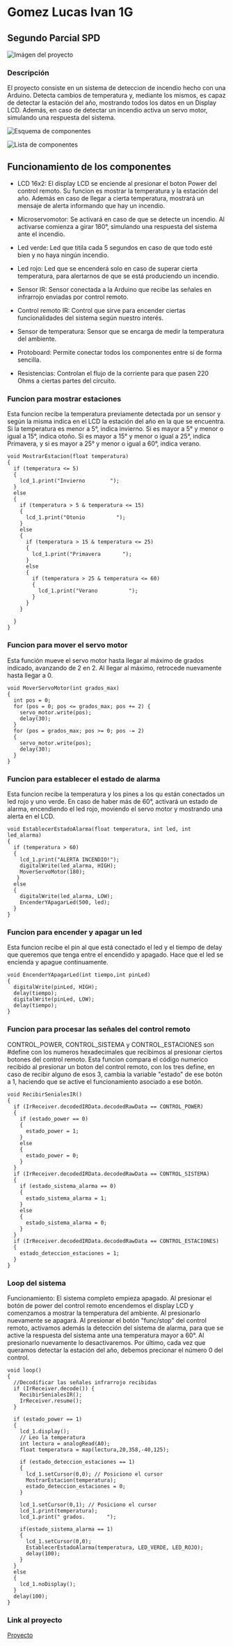 # Gomez Lucas Ivan 1G

## Segundo Parcial SPD

![Imágen del proyecto](/img/SistemaDeIncendios.jpg)


### Descripción
El proyecto consiste en un sistema de deteccion de incendio hecho con una Arduino.
Detecta cambios de temperatura y, mediante los mismos, es capaz de detectar la estación del año,
mostrando todos los datos en un Display LCD. Además, en caso de detectar un incendio activa un
servo motor, simulando una respuesta del sistema.

![Esquema de componentes](/img/EsquemaComponentes.jpg)

![Lista de componentes](/img/ListaComponentes.jpg)
## Funcionamiento de los componentes
- LCD 16x2: El display LCD se enciende al presionar el boton Power del control remoto.
Su funcion es mostrar la temperatura y la estación del año. Además en caso de llegar a cierta
temperatura, mostrará un mensaje de alerta informando que hay un incendio.

- Microservomotor: Se activará en caso de que se detecte un incendio. Al activarse comienza 
a girar 180°, simulando una respuesta del sistema ante el incendio.

- Led verde: Led que titila cada 5 segundos en caso de que todo esté bien y no
haya ningún incendio.

- Led rojo: Led que se encenderá solo en caso de superar cierta temperatura, para alertarnos de que
se está produciendo un incendio.

- Sensor IR: Sensor conectada a la Arduino que recibe las señales en infrarrojo enviadas por
control remoto.

- Control remoto IR: Control que sirve para encender ciertas funcionalidades del sistema
según nuestro interés.

- Sensor de temperatura: Sensor que se encarga de medir la temperatura del ambiente.

- Protoboard: Permite conectar todos los componentes entre sí de forma sencilla.

- Resistencias: Controlan el flujo de la corriente para que pasen 220 Ohms a ciertas partes
del circuito.


### Funcion para mostrar estaciones
Esta funcion recibe la temperatura previamente detectada por un sensor y según la misma
indica en el LCD la estación del año en la que se encuentra. Si la temperatura es menor
a 5°, indica invierno. Si es mayor a 5° y menor o igual a 15°, indica otoño. Si es mayor a
15° y menor o igual a 25°, indica Primavera, y si es mayor a 25° y menor o igual a 60°, indica verano. 
~~~
void MostrarEstacion(float temperatura)
{
  if (temperatura <= 5)
  {
    lcd_1.print("Invierno        ");
  }
  else
  {
    if (temperatura > 5 & temperatura <= 15)
    {
      lcd_1.print("Otonio          ");
    }
    else
    {
      if (temperatura > 15 & temperatura <= 25)
      {
        lcd_1.print("Primavera       ");
      }
      else
      {
        if (temperatura > 25 & temperatura <= 60)
        {
          lcd_1.print("Verano          ");
        }
      }
    }
    
  }
}
~~~

### Funcion para mover el servo motor
Esta función mueve el servo motor hasta llegar al máximo de grados indicado,
avanzando de 2 en 2. Al llegar al máximo, retrocede nuevamente hasta llegar a 0.
~~~
void MoverServoMotor(int grados_max)
{
  int pos = 0;
  for (pos = 0; pos <= grados_max; pos += 2) {
    servo_motor.write(pos);
    delay(30); 
  }
  for (pos = grados_max; pos >= 0; pos -= 2) 
  {
    servo_motor.write(pos);
    delay(30);
  }
}
~~~

### Funcion para establecer el estado de alarma
Esta funcion recibe la temperatura y los pines a los qu están conectados un led rojo y
uno verde. En caso de haber más de 60°, activará un estado de alarma, encendiendo el led rojo, 
moviendo el servo motor y mostrando una alerta en el LCD.
~~~
void EstablecerEstadoAlarma(float temperatura, int led, int led_alarma)
{
  if (temperatura > 60)
  {
    lcd_1.print("ALERTA INCENDIO!");
    digitalWrite(led_alarma, HIGH);
    MoverServoMotor(180);
   }
  else
  {
    digitalWrite(led_alarma, LOW);
    EncenderYApagarLed(500, led);
  }
}
~~~

### Funcion para encender y apagar un led
Esta funcion recibe el pin al que está conectado el led y el tiempo de delay que
queremos que tenga entre el encendido y apagado. Hace que el led se encienda y apague
continuamente.
~~~
void EncenderYApagarLed(int tiempo,int pinLed)
{
  digitalWrite(pinLed, HIGH);
  delay(tiempo); 
  digitalWrite(pinLed, LOW);
  delay(tiempo); 
}
~~~

### Funcion para procesar las señales del control remoto
CONTROL_POWER, CONTROL_SISTEMA y CONTROL_ESTACIONES son #define con los numeros hexadecimales
que recibimos al presionar ciertos botones del control remoto.
Esta funcion compara el código numerico recibido al presionar un boton del control remoto,
con los tres define, en caso de recibir alguno de esos 3, cambia la variable "estado" de ese
botón a 1, haciendo que se active el funcionamiento asociado a ese botón.
~~~
void RecibirSenialesIR()
{
  if (IrReceiver.decodedIRData.decodedRawData == CONTROL_POWER)
  {
    if (estado_power == 0)
    {
      estado_power = 1;
    }
    else
    {
      estado_power = 0;
    }
  }
  if (IrReceiver.decodedIRData.decodedRawData == CONTROL_SISTEMA)
  {
    if (estado_sistema_alarma == 0)
    {
      estado_sistema_alarma = 1;
    }
    else
    {
      estado_sistema_alarma = 0;
    }
  }
  if (IrReceiver.decodedIRData.decodedRawData == CONTROL_ESTACIONES)
  {
    estado_deteccion_estaciones = 1; 
  }
}
~~~

### Loop del sistema
Funcionamiento: 
El sistema completo empieza apagado. Al presionar el botón de power del control
remoto encendemos el display LCD y comenzamos a mostrar la temperatura del ambiente. Al
presionarlo nuevamente se apagará.
Al presionar el botón "func/stop" del control remoto, activamos además la detección del
sistema de alarma, para que se active la respuesta del sistema ante una temperatura mayor
a 60°. Al presionarlo nuevamente lo desactivaremos.
Por último, cada vez que queramos detectar la estación del año, debemos precionar el 
número 0 del control.

~~~
void loop()
{
  //Decodificar las señales infrarrojo recibidas
  if (IrReceiver.decode()) {
    RecibirSenialesIR();
    IrReceiver.resume();
  }
    
  if (estado_power == 1)
  {
    lcd_1.display();
    // Leo la temperatura
    int lectura = analogRead(A0);
    float temperatura = map(lectura,20,358,-40,125);

	if (estado_deteccion_estaciones == 1)
    {
      lcd_1.setCursor(0,0); // Posiciono el cursor
      MostrarEstacion(temperatura);
      estado_deteccion_estaciones = 0;
    }
    
    lcd_1.setCursor(0,1); // Posiciono el cursor
    lcd_1.print(temperatura);
    lcd_1.print(" grados.       ");
    
    if(estado_sistema_alarma == 1)
    {
      lcd_1.setCursor(0,0);
      EstablecerEstadoAlarma(temperatura, LED_VERDE, LED_ROJO);
      delay(100);
    }
  }
  else
  {
    lcd_1.noDisplay();
  }
  delay(100);
}
~~~

### Link al proyecto
[Proyecto](https://www.tinkercad.com/things/0efi9vD7Fjd-exquisite-gogo-kieran/editel?sharecode=eNrOsNPXUEcM4oCarl40mb9nDY_nHQnokWXpUwqlb4A) 
